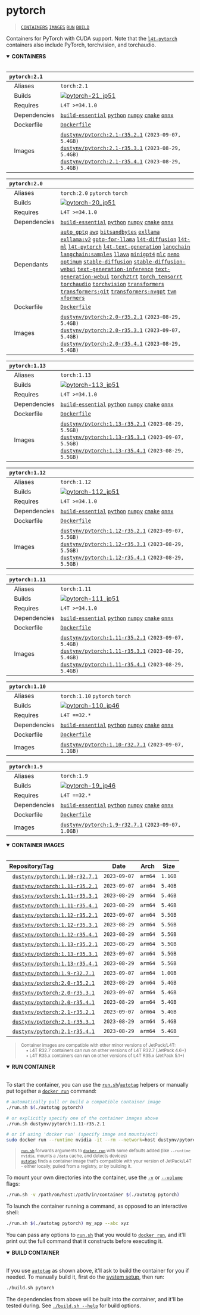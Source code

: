 # pytorch

> [`CONTAINERS`](#user-content-containers) [`IMAGES`](#user-content-images) [`RUN`](#user-content-run) [`BUILD`](#user-content-build)

Containers for PyTorch with CUDA support.
Note that the [`l4t-pytorch`](/packages/l4t/l4t-pytorch) containers also include PyTorch, torchvision, and torchaudio.

<details open>
<summary><b><a id="containers">CONTAINERS</a></b></summary>
<br>

| **`pytorch:2.1`** | |
| :-- | :-- |
| &nbsp;&nbsp;&nbsp;Aliases | `torch:2.1` |
| &nbsp;&nbsp;&nbsp;Builds | [![`pytorch-21_jp51`](https://img.shields.io/github/actions/workflow/status/dusty-nv/jetson-containers/pytorch-21_jp51.yml?label=pytorch-21:jp51)](https://github.com/dusty-nv/jetson-containers/actions/workflows/pytorch-21_jp51.yml) |
| &nbsp;&nbsp;&nbsp;Requires | `L4T >=34.1.0` |
| &nbsp;&nbsp;&nbsp;Dependencies | [`build-essential`](/packages/build-essential) [`python`](/packages/python) [`numpy`](/packages/numpy) [`cmake`](/packages/cmake/cmake_pip) [`onnx`](/packages/onnx) |
| &nbsp;&nbsp;&nbsp;Dockerfile | [`Dockerfile`](Dockerfile) |
| &nbsp;&nbsp;&nbsp;Images | [`dustynv/pytorch:2.1-r35.2.1`](https://hub.docker.com/r/dustynv/pytorch/tags) `(2023-09-07, 5.4GB)`<br>[`dustynv/pytorch:2.1-r35.3.1`](https://hub.docker.com/r/dustynv/pytorch/tags) `(2023-08-29, 5.4GB)`<br>[`dustynv/pytorch:2.1-r35.4.1`](https://hub.docker.com/r/dustynv/pytorch/tags) `(2023-08-29, 5.4GB)` |

| **`pytorch:2.0`** | |
| :-- | :-- |
| &nbsp;&nbsp;&nbsp;Aliases | `torch:2.0` `pytorch` `torch` |
| &nbsp;&nbsp;&nbsp;Builds | [![`pytorch-20_jp51`](https://img.shields.io/github/actions/workflow/status/dusty-nv/jetson-containers/pytorch-20_jp51.yml?label=pytorch-20:jp51)](https://github.com/dusty-nv/jetson-containers/actions/workflows/pytorch-20_jp51.yml) |
| &nbsp;&nbsp;&nbsp;Requires | `L4T >=34.1.0` |
| &nbsp;&nbsp;&nbsp;Dependencies | [`build-essential`](/packages/build-essential) [`python`](/packages/python) [`numpy`](/packages/numpy) [`cmake`](/packages/cmake/cmake_pip) [`onnx`](/packages/onnx) |
| &nbsp;&nbsp;&nbsp;Dependants | [`auto_gptq`](/packages/llm/auto_gptq) [`awq`](/packages/llm/awq) [`bitsandbytes`](/packages/llm/bitsandbytes) [`exllama`](/packages/llm/exllama) [`exllama:v2`](/packages/llm/exllama) [`gptq-for-llama`](/packages/llm/gptq-for-llama) [`l4t-diffusion`](/packages/l4t/l4t-diffusion) [`l4t-ml`](/packages/l4t/l4t-ml) [`l4t-pytorch`](/packages/l4t/l4t-pytorch) [`l4t-text-generation`](/packages/l4t/l4t-text-generation) [`langchain`](/packages/llm/langchain) [`langchain:samples`](/packages/llm/langchain) [`llava`](/packages/llm/llava) [`minigpt4`](/packages/llm/minigpt4) [`mlc`](/packages/llm/mlc) [`nemo`](/packages/nemo) [`optimum`](/packages/llm/optimum) [`stable-diffusion`](/packages/diffusion/stable-diffusion) [`stable-diffusion-webui`](/packages/diffusion/stable-diffusion-webui) [`text-generation-inference`](/packages/llm/text-generation-inference) [`text-generation-webui`](/packages/llm/text-generation-webui) [`torch2trt`](/packages/pytorch/torch2trt) [`torch_tensorrt`](/packages/pytorch/torch_tensorrt) [`torchaudio`](/packages/pytorch/torchaudio) [`torchvision`](/packages/pytorch/torchvision) [`transformers`](/packages/llm/transformers) [`transformers:git`](/packages/llm/transformers) [`transformers:nvgpt`](/packages/llm/transformers) [`tvm`](/packages/tvm) [`xformers`](/packages/llm/xformers) |
| &nbsp;&nbsp;&nbsp;Dockerfile | [`Dockerfile`](Dockerfile) |
| &nbsp;&nbsp;&nbsp;Images | [`dustynv/pytorch:2.0-r35.2.1`](https://hub.docker.com/r/dustynv/pytorch/tags) `(2023-08-29, 5.4GB)`<br>[`dustynv/pytorch:2.0-r35.3.1`](https://hub.docker.com/r/dustynv/pytorch/tags) `(2023-09-07, 5.4GB)`<br>[`dustynv/pytorch:2.0-r35.4.1`](https://hub.docker.com/r/dustynv/pytorch/tags) `(2023-08-29, 5.4GB)` |

| **`pytorch:1.13`** | |
| :-- | :-- |
| &nbsp;&nbsp;&nbsp;Aliases | `torch:1.13` |
| &nbsp;&nbsp;&nbsp;Builds | [![`pytorch-113_jp51`](https://img.shields.io/github/actions/workflow/status/dusty-nv/jetson-containers/pytorch-113_jp51.yml?label=pytorch-113:jp51)](https://github.com/dusty-nv/jetson-containers/actions/workflows/pytorch-113_jp51.yml) |
| &nbsp;&nbsp;&nbsp;Requires | `L4T >=34.1.0` |
| &nbsp;&nbsp;&nbsp;Dependencies | [`build-essential`](/packages/build-essential) [`python`](/packages/python) [`numpy`](/packages/numpy) [`cmake`](/packages/cmake/cmake_pip) [`onnx`](/packages/onnx) |
| &nbsp;&nbsp;&nbsp;Dockerfile | [`Dockerfile`](Dockerfile) |
| &nbsp;&nbsp;&nbsp;Images | [`dustynv/pytorch:1.13-r35.2.1`](https://hub.docker.com/r/dustynv/pytorch/tags) `(2023-08-29, 5.5GB)`<br>[`dustynv/pytorch:1.13-r35.3.1`](https://hub.docker.com/r/dustynv/pytorch/tags) `(2023-09-07, 5.5GB)`<br>[`dustynv/pytorch:1.13-r35.4.1`](https://hub.docker.com/r/dustynv/pytorch/tags) `(2023-08-29, 5.5GB)` |

| **`pytorch:1.12`** | |
| :-- | :-- |
| &nbsp;&nbsp;&nbsp;Aliases | `torch:1.12` |
| &nbsp;&nbsp;&nbsp;Builds | [![`pytorch-112_jp51`](https://img.shields.io/github/actions/workflow/status/dusty-nv/jetson-containers/pytorch-112_jp51.yml?label=pytorch-112:jp51)](https://github.com/dusty-nv/jetson-containers/actions/workflows/pytorch-112_jp51.yml) |
| &nbsp;&nbsp;&nbsp;Requires | `L4T >=34.1.0` |
| &nbsp;&nbsp;&nbsp;Dependencies | [`build-essential`](/packages/build-essential) [`python`](/packages/python) [`numpy`](/packages/numpy) [`cmake`](/packages/cmake/cmake_pip) [`onnx`](/packages/onnx) |
| &nbsp;&nbsp;&nbsp;Dockerfile | [`Dockerfile`](Dockerfile) |
| &nbsp;&nbsp;&nbsp;Images | [`dustynv/pytorch:1.12-r35.2.1`](https://hub.docker.com/r/dustynv/pytorch/tags) `(2023-09-07, 5.5GB)`<br>[`dustynv/pytorch:1.12-r35.3.1`](https://hub.docker.com/r/dustynv/pytorch/tags) `(2023-08-29, 5.5GB)`<br>[`dustynv/pytorch:1.12-r35.4.1`](https://hub.docker.com/r/dustynv/pytorch/tags) `(2023-08-29, 5.5GB)` |

| **`pytorch:1.11`** | |
| :-- | :-- |
| &nbsp;&nbsp;&nbsp;Aliases | `torch:1.11` |
| &nbsp;&nbsp;&nbsp;Builds | [![`pytorch-111_jp51`](https://img.shields.io/github/actions/workflow/status/dusty-nv/jetson-containers/pytorch-111_jp51.yml?label=pytorch-111:jp51)](https://github.com/dusty-nv/jetson-containers/actions/workflows/pytorch-111_jp51.yml) |
| &nbsp;&nbsp;&nbsp;Requires | `L4T >=34.1.0` |
| &nbsp;&nbsp;&nbsp;Dependencies | [`build-essential`](/packages/build-essential) [`python`](/packages/python) [`numpy`](/packages/numpy) [`cmake`](/packages/cmake/cmake_pip) [`onnx`](/packages/onnx) |
| &nbsp;&nbsp;&nbsp;Dockerfile | [`Dockerfile`](Dockerfile) |
| &nbsp;&nbsp;&nbsp;Images | [`dustynv/pytorch:1.11-r35.2.1`](https://hub.docker.com/r/dustynv/pytorch/tags) `(2023-09-07, 5.4GB)`<br>[`dustynv/pytorch:1.11-r35.3.1`](https://hub.docker.com/r/dustynv/pytorch/tags) `(2023-08-29, 5.4GB)`<br>[`dustynv/pytorch:1.11-r35.4.1`](https://hub.docker.com/r/dustynv/pytorch/tags) `(2023-08-29, 5.4GB)` |

| **`pytorch:1.10`** | |
| :-- | :-- |
| &nbsp;&nbsp;&nbsp;Aliases | `torch:1.10` `pytorch` `torch` |
| &nbsp;&nbsp;&nbsp;Builds | [![`pytorch-110_jp46`](https://img.shields.io/github/actions/workflow/status/dusty-nv/jetson-containers/pytorch-110_jp46.yml?label=pytorch-110:jp46)](https://github.com/dusty-nv/jetson-containers/actions/workflows/pytorch-110_jp46.yml) |
| &nbsp;&nbsp;&nbsp;Requires | `L4T ==32.*` |
| &nbsp;&nbsp;&nbsp;Dependencies | [`build-essential`](/packages/build-essential) [`python`](/packages/python) [`numpy`](/packages/numpy) [`cmake`](/packages/cmake/cmake_pip) [`onnx`](/packages/onnx) |
| &nbsp;&nbsp;&nbsp;Dockerfile | [`Dockerfile`](Dockerfile) |
| &nbsp;&nbsp;&nbsp;Images | [`dustynv/pytorch:1.10-r32.7.1`](https://hub.docker.com/r/dustynv/pytorch/tags) `(2023-09-07, 1.1GB)` |

| **`pytorch:1.9`** | |
| :-- | :-- |
| &nbsp;&nbsp;&nbsp;Aliases | `torch:1.9` |
| &nbsp;&nbsp;&nbsp;Builds | [![`pytorch-19_jp46`](https://img.shields.io/github/actions/workflow/status/dusty-nv/jetson-containers/pytorch-19_jp46.yml?label=pytorch-19:jp46)](https://github.com/dusty-nv/jetson-containers/actions/workflows/pytorch-19_jp46.yml) |
| &nbsp;&nbsp;&nbsp;Requires | `L4T ==32.*` |
| &nbsp;&nbsp;&nbsp;Dependencies | [`build-essential`](/packages/build-essential) [`python`](/packages/python) [`numpy`](/packages/numpy) [`cmake`](/packages/cmake/cmake_pip) [`onnx`](/packages/onnx) |
| &nbsp;&nbsp;&nbsp;Dockerfile | [`Dockerfile`](Dockerfile) |
| &nbsp;&nbsp;&nbsp;Images | [`dustynv/pytorch:1.9-r32.7.1`](https://hub.docker.com/r/dustynv/pytorch/tags) `(2023-09-07, 1.0GB)` |

</details>

<details open>
<summary><b><a id="images">CONTAINER IMAGES</a></b></summary>
<br>

| Repository/Tag | Date | Arch | Size |
| :-- | :--: | :--: | :--: |
| &nbsp;&nbsp;[`dustynv/pytorch:1.10-r32.7.1`](https://hub.docker.com/r/dustynv/pytorch/tags) | `2023-09-07` | `arm64` | `1.1GB` |
| &nbsp;&nbsp;[`dustynv/pytorch:1.11-r35.2.1`](https://hub.docker.com/r/dustynv/pytorch/tags) | `2023-09-07` | `arm64` | `5.4GB` |
| &nbsp;&nbsp;[`dustynv/pytorch:1.11-r35.3.1`](https://hub.docker.com/r/dustynv/pytorch/tags) | `2023-08-29` | `arm64` | `5.4GB` |
| &nbsp;&nbsp;[`dustynv/pytorch:1.11-r35.4.1`](https://hub.docker.com/r/dustynv/pytorch/tags) | `2023-08-29` | `arm64` | `5.4GB` |
| &nbsp;&nbsp;[`dustynv/pytorch:1.12-r35.2.1`](https://hub.docker.com/r/dustynv/pytorch/tags) | `2023-09-07` | `arm64` | `5.5GB` |
| &nbsp;&nbsp;[`dustynv/pytorch:1.12-r35.3.1`](https://hub.docker.com/r/dustynv/pytorch/tags) | `2023-08-29` | `arm64` | `5.5GB` |
| &nbsp;&nbsp;[`dustynv/pytorch:1.12-r35.4.1`](https://hub.docker.com/r/dustynv/pytorch/tags) | `2023-08-29` | `arm64` | `5.5GB` |
| &nbsp;&nbsp;[`dustynv/pytorch:1.13-r35.2.1`](https://hub.docker.com/r/dustynv/pytorch/tags) | `2023-08-29` | `arm64` | `5.5GB` |
| &nbsp;&nbsp;[`dustynv/pytorch:1.13-r35.3.1`](https://hub.docker.com/r/dustynv/pytorch/tags) | `2023-09-07` | `arm64` | `5.5GB` |
| &nbsp;&nbsp;[`dustynv/pytorch:1.13-r35.4.1`](https://hub.docker.com/r/dustynv/pytorch/tags) | `2023-08-29` | `arm64` | `5.5GB` |
| &nbsp;&nbsp;[`dustynv/pytorch:1.9-r32.7.1`](https://hub.docker.com/r/dustynv/pytorch/tags) | `2023-09-07` | `arm64` | `1.0GB` |
| &nbsp;&nbsp;[`dustynv/pytorch:2.0-r35.2.1`](https://hub.docker.com/r/dustynv/pytorch/tags) | `2023-08-29` | `arm64` | `5.4GB` |
| &nbsp;&nbsp;[`dustynv/pytorch:2.0-r35.3.1`](https://hub.docker.com/r/dustynv/pytorch/tags) | `2023-09-07` | `arm64` | `5.4GB` |
| &nbsp;&nbsp;[`dustynv/pytorch:2.0-r35.4.1`](https://hub.docker.com/r/dustynv/pytorch/tags) | `2023-08-29` | `arm64` | `5.4GB` |
| &nbsp;&nbsp;[`dustynv/pytorch:2.1-r35.2.1`](https://hub.docker.com/r/dustynv/pytorch/tags) | `2023-09-07` | `arm64` | `5.4GB` |
| &nbsp;&nbsp;[`dustynv/pytorch:2.1-r35.3.1`](https://hub.docker.com/r/dustynv/pytorch/tags) | `2023-08-29` | `arm64` | `5.4GB` |
| &nbsp;&nbsp;[`dustynv/pytorch:2.1-r35.4.1`](https://hub.docker.com/r/dustynv/pytorch/tags) | `2023-08-29` | `arm64` | `5.4GB` |

> <sub>Container images are compatible with other minor versions of JetPack/L4T:</sub><br>
> <sub>&nbsp;&nbsp;&nbsp;&nbsp;• L4T R32.7 containers can run on other versions of L4T R32.7 (JetPack 4.6+)</sub><br>
> <sub>&nbsp;&nbsp;&nbsp;&nbsp;• L4T R35.x containers can run on other versions of L4T R35.x (JetPack 5.1+)</sub><br>
</details>

<details open>
<summary><b><a id="run">RUN CONTAINER</a></b></summary>
<br>

To start the container, you can use the [`run.sh`](/docs/run.md)/[`autotag`](/docs/run.md#autotag) helpers or manually put together a [`docker run`](https://docs.docker.com/engine/reference/commandline/run/) command:
```bash
# automatically pull or build a compatible container image
./run.sh $(./autotag pytorch)

# or explicitly specify one of the container images above
./run.sh dustynv/pytorch:1.11-r35.2.1

# or if using 'docker run' (specify image and mounts/ect)
sudo docker run --runtime nvidia -it --rm --network=host dustynv/pytorch:1.11-r35.2.1
```
> <sup>[`run.sh`](/docs/run.md) forwards arguments to [`docker run`](https://docs.docker.com/engine/reference/commandline/run/) with some defaults added (like `--runtime nvidia`, mounts a `/data` cache, and detects devices)</sup><br>
> <sup>[`autotag`](/docs/run.md#autotag) finds a container image that's compatible with your version of JetPack/L4T - either locally, pulled from a registry, or by building it.</sup>

To mount your own directories into the container, use the [`-v`](https://docs.docker.com/engine/reference/commandline/run/#volume) or [`--volume`](https://docs.docker.com/engine/reference/commandline/run/#volume) flags:
```bash
./run.sh -v /path/on/host:/path/in/container $(./autotag pytorch)
```
To launch the container running a command, as opposed to an interactive shell:
```bash
./run.sh $(./autotag pytorch) my_app --abc xyz
```
You can pass any options to [`run.sh`](/docs/run.md) that you would to [`docker run`](https://docs.docker.com/engine/reference/commandline/run/), and it'll print out the full command that it constructs before executing it.
</details>
<details open>
<summary><b><a id="build">BUILD CONTAINER</b></summary>
<br>

If you use [`autotag`](/docs/run.md#autotag) as shown above, it'll ask to build the container for you if needed.  To manually build it, first do the [system setup](/docs/setup.md), then run:
```bash
./build.sh pytorch
```
The dependencies from above will be built into the container, and it'll be tested during.  See [`./build.sh --help`](/jetson_containers/build.py) for build options.
</details>
